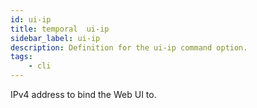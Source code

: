 ```yaml
---
id: ui-ip
title: temporal  ui-ip
sidebar_label: ui-ip
description: Definition for the ui-ip command option.
tags:
	- cli
---
```


 IPv4 address to bind the Web UI to.
